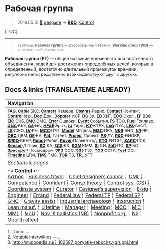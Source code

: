 # Рабочая группа
> 2019.05.12 [🚀](../index/index.md) [despace](index.md) → **[R&D](rnd.md)**, [Control](control.md)

[TOC]

---

> <small>*Термины:* **Рабочая группа** — русскоязычный термин. **Working group (WG)** — англоязычный эквивалент.</small>

**Рабочая группа (РГ)** — общее название временного или постоянного объединения людей для достижения определённых целей, которые в определённый, достаточно длительный промежуток времени, регулярно непосредственно взаимодействуют друг с другом.



<p style="page-break-after:always"> </p>

## Docs & links (TRANSLATEME ALREADY)
|Navigation|
|:--|
|<small>**[FAQ](faq.md)**, **[Cable](cable.md)**·БКС, **[Camera](cam.md)**·Камера, **[Comms](comms.md)**·Радио, **[Contact](contact.md)**·Контакт, **[Control](control.md)**·Упр., **[Doc](doc.md)**·Док., **[Doppler](doppler.md)**·ИСР, **[DS](ds.md)**·ЗУ, **[EB](eb.md)**·ХИТ, **[ECO](ecology.md)**·Экол., **[EF](ef.md)**·ВВФ, **[ElC](elc.md)**·ЭКБ, **[EMC](emc.md)**·ЭМС, **[Error](error.md)**·Ошибки, **[Event](event.md)**·События, **[FS](fs.md)**·ТЭО, **[Fuel](fuel.md)**·Топливо, **[GNC](gnc.md)**·БКУ, **[GS](scs.md)**·НС, **[HF&E](hfe.md)**·Эрго., **[IU](iu.md)**·Гиро., **[KT](kt.md)**·КТЕХ, **[LAG](lag.md)**·ПУC, **[LES](les.md)**·САСП, **[LS](ls.md)**·СЖО, **[LV](lv.md)**·РН, **[MCC](mcc.md)**·ЦУП, **[Model](model.md)**·Модель, **[MSC](sc.md)**·ПКА, **[N&B](nnb.md)**·БНО, **[NR](nr.md)**·ЯР, **[OBC](obc.md)**·ЦВМ, **[OE](oe.md)**·БА, **[Pat.](патент.md)**·Патент, **[Project](project.md)**·Проект, **[PS](ps.md)**·ДУ, **[R&D](rnd.md)**·НИОКР, **[SRRQ](srrq.md)**·БКНР, **[Robot](robotics.md)**·Робот, **[Rover](rover.md)**·Планетоход, **[RTG](rtg.md)**·РИТЭГ, **[SARC](sarc.md)**·ПСК, **[Sensor](sensor.md)**·Датчик, **[SC](sc.md)**·КА, **[SCS](scs.md)**·КК, **[SGM](sgm.md)**·КММ, **[SI](si.md)**·СИ, **[Soft](soft.md)**·ПО, **[SP](sp.md)**·БС, **[Spaceport](spaceport.md)**·Космодром, **[SPS](sps.md)**·СЭС, **[SSS](sss.md)**·ГЗУ, **[TCS](tcs.md)**·СОТР, **[Test](test.md)**·ЭО, **[Timeline](timeline.md)**·ЦГМ, **[TMS](tms.md)**·ТМС, **[TOR](tor.md)**·ТЗ, **[TRL](trl.md)**·УГТ</small>|
|*Sections & pages*|
|**··• [Control](Control.md) •··**<br> [Ad hoc](ad_hoc.md) ┊ [Business travel](business_travel.md) ┊ [Chief designers council](cocd.md) ┊ [CML](cml.md) ┊ [Competence](competence.md) ┊ [Confident](confident.md) ┊ [Consp.theory](consp_theory.md) ┊ [Control sys. (CS)](cs.md) ┊ [Coordinate system](coord_sys.md) ┊ [Curator](curator.md) ┊ [Designer’s supervision](des_spv.md) ┊ [E‑sig](esig.md) ┊ [Engineer](engineer.md) ┊ [Errand](errand.md) ┊ [Federal law](fed_law.md) ┊ [Federal TP](fed_tp.md) ┊ [Federal SP](fed_sp.md) ┊ [GNC](gnc.md) ┊ [Gravity assist](gravass.md) ┊ [Industrial archaeology](ind_arch.md) ┊ [Instruction](instruction.md) ┊ [Lean manuf.](lean_man.md) ┊ [Lifetime](lifetime.md) ┊ [Manager](manager.md) ┊ [Meeting](meeting.md) ┊ [MCC](mcc.md) ┊ [MIC](mic.md) ┊ [MML](mml.md) ┊ [MoU](mou.md) ┊ [Nav. & ballistics (NB)](nnb.md) ┊ [Nonprofit org.](nonprof_org.md) ┊ [NX](nx.md) ┊ [Oberth effect](oberth_eff.md)| ┊ [Org.structure](orgstruct.md) ┊ [Outcomes commission](outccom.md) ┊ [Patent](patent_res.md) ┊ [Peter prin.](peter_principle.md) ┊ [Plan](plan.md) ┊ [PMBok](pmbok.md) ┊ [Quorum](quorum.md) ┊ [R&D management](mgmt.md) ┊ [R&D support](rnd_support.md) ┊ [Recursion](recurs.md) ┊ [Schulze_method](schulze_method.md) ┊ [Sci'N'Tech activities](st_act.md) ┊ [Sci'N'Tech council](satc.md) ┊ [Single-window system](sw_sys.md) ┊ [Situ.leadership](situ_leadership.md) ┊ [Skunk works](skunk_works.md) ┊ [State arm. plan](plan_sa.md) ┊ [Swamp](swamp.md) ┊ [Teamcenter](teamcenter.md) ┊ [TRIZ](triz.md) ┊ [TRL](trl.md) ┊ [Veto](veto.md) ┊ [Workflow](workflow.md) ┊ [Workgroup](wg.md)|

   1. Docs: …
   1. Notable interwikies — …
   1. <http://studopedia.ru/3_102587_ponyatie-rabochey-gruppi.html>
